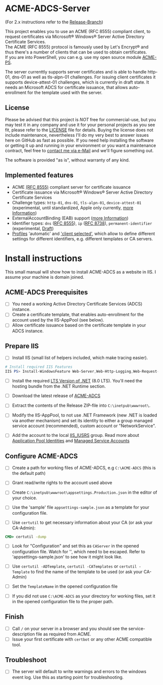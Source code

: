 # ACME-ADCS-Server

(For 2.x instructions refer to the [Release-Branch](https://github.com/glatzert/ACME-Server-ADCS/tree/releases/2.1.0))

This project enables you to use an ACME (RFC 8555) compliant client, to request certificates via Microsoft® Windows® Server Active Directory Certificate Services.  
The ACME (RFC 8555) protocol is famously used by Let's Encrypt® and thus there's a number of clients that can be used to obtain certificates.  
If you are into PowerShell, you can e.g. use my open source module [ACME-PS](https://www.powershellgallery.com/packages/ACME-PS/).

The server currenttly supports server certificates and is able to handle http-01, dns-01 as well as tls-alpn-01 challenges. For issuing client certificates it supports device-attest-01 challenges, which is currently in draft state.
It needs an Microsoft ADCS for certificate issuance, that allows auto-enrollment for the template used with the server.

## License

Please be advised that this project is _NOT_ free for commercial-use, but you may test it in any company and use it for your personal projects as you see fit, please refer to the [LICENSE](LICENSE) file for details.
Buying the license does not include maintenance, nevertheless I'll do my very best to answer issues here on GitHub as fast as possible.
If you need help installing the software or getting it up and running in your environment or you want a maintenance contract, feel free to [contact me via e-Mail](mailto:th11s@outlook.de) and we'll figure something out.

The software is provided "as is", without warranty of any kind.

## Implemented features

- ACME [(RFC 8555)](https://www.rfc-editor.org/rfc/rfc8555) compliant server for certificate issuance
- Certificate issuance via Microsoft® Windows® Server Active Directory Certificate Services
- Challenge types: `http-01`, `dns-01`, `tls-alpn-01`, `device-attest-01` (experimental, until standardized, Apple only currently, [more Information](./docs/AboutDeviceAttest.md)) 
- ExternalAccountBinding (EAB) support ([more Information](./docs/AboutEAB.md))
- Identifier types: `dns` ([RFC 8555](https://www.rfc-editor.org/rfc/rfc8555#section-9.7.7)), `ip` ([RFC 8738](https://www.rfc-editor.org/rfc/rfc8738)), `permanent-identifier` (experimental, [Draft](https://www.ietf.org/archive/id/draft-acme-device-attest-03.html))
- [Profiles](./docs/AboutProfiles.md) 'automatic' and ['client selected'](https://datatracker.ietf.org/doc/draft-aaron-acme-profiles/01/), which allow to define different settings for different identifiers, e.g. different templates or CA servers.

# Install instructions

This small manual will show how to install ACME-ADCS as a website in IIS.
I assume your machine is domain joined.

## ACME-ADCS Prerequisites

- [ ] You need a working Active Directory Certificate Services (ADCS) instance.
- [ ] Create a certificate template, that enables auto-enrollment for the account used by the IIS-AppPool (see below).
- [ ] Allow certificate issuance based on the certificate template in your ADCS instance.

## Prepare IIS

- [ ] Install IIS (small list of helpers included, which make tracing easier).
```PowerShell
# Install required IIS Features
IIS PS> Install-WindowsFeature Web-Server,Web-Http-Logging,Web-Request-Monitor,Web-Http-Tracing,Web-Filtering,Web-IP-Security,Web-Mgmt-Console;
```

- [ ] Install the required [LTS Version of .NET](https://dotnet.microsoft.com/en-us/download/dotnet/8.0) (8.0 LTS). You'll need the hosting bundle from the .NET Runtime section.
- [ ] Download the latest release of [ACME-ADCS](https://github.com/glatzert/ACME-Server-ADCS/releases)

- [ ] Extract the contents of the Release ZIP-file into `C:\inetpub\wwwroot\`.
- [ ] Modify the IIS-AppPool, to not use .NET Framework (new .NET is loaded via another mechanism) and set its identity to either a group managed service account (recommended), custom account or "NetworkService".
- [ ] Add the account to the local [IIS_IUSRS](https://learn.microsoft.com/en-us/iis/get-started/planning-for-security/understanding-built-in-user-and-group-accounts-in-iis#understanding-the-new-iis_iusrs-group) group. Read more about [Application Pool Identities](https://learn.microsoft.com/en-us/iis/manage/configuring-security/application-pool-identities) and [Managed Service Accounts](https://learn.microsoft.com/de-de/windows-server/security/group-managed-service-accounts/group-managed-service-accounts-overview)

## Configure ACME-ADCS

- [ ] Create a path for working files of ACME-ADCS, e.g `C:\ACME-ADCS` (this is the default path)
- [ ] Grant read/write rights to the account used above

- [ ] Create `C:\inetpub\wwwroot\appsettings.Production.json` in the editor of your choice.
- [ ] Use the 'sample' file `appsettings-sample.json` as a template for your configuration file.

- [ ] Use `certutil` to get necessary information about your CA (or ask your CA-Admin):
```cmd
CMD> certutil -dump
```
- [ ] Look for "Configuration" and set this as `CAServer` in the opened configuration file. Watch for '\', which need to be escaped. Refer to 'appsettings-sample.json' to see how it might look like.

- [ ] Use `certutil -ADTemplate`, `certutil -CATemplates` or `certutil -Template` to find the name of the template to be used (or ask your CA-Admin)
- [ ] Set the `TemplateName` in the opened configuration file

- [ ] If you did not use `C:\ACME-ADCS` as your directory for working files, set it in the opened configuration file to the proper path.

## Finish

- [ ] Call `/` on your server in a browser and you should see the service-description file as required from ACME.
- [ ] Issue your first certificate with `certbot` or any other ACME compatible tool.

## Troubleshoot

- [ ] The server will default to write warnings and errors to the windows event log. Use this as starting point for troubleshooting.
